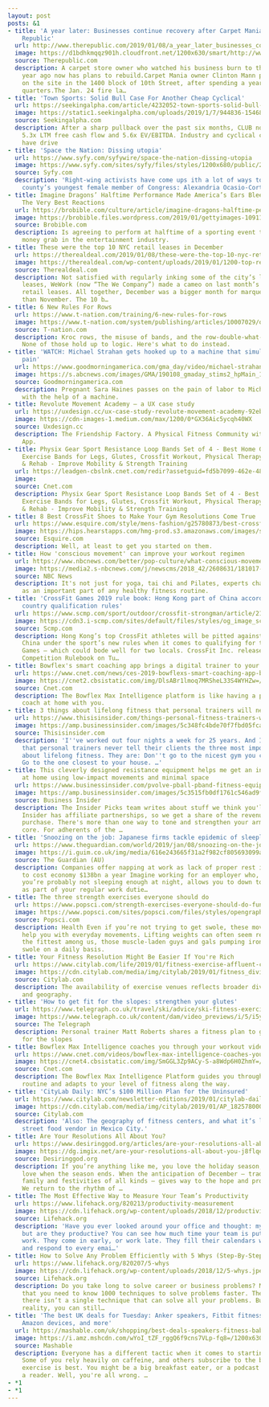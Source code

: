 ```yaml
---
layout: post
posts: &1
- title: 'A year later: Businesses continue recovery after Carpet Mania fire - The
    Republic'
  url: http://www.therepublic.com/2019/01/08/a_year_later_businesses_continue_recovery_after_carpet_mania_fire/
  image: https://d1bdhkmqqz901h.cloudfront.net/1200x630/smart/http://www.therepublic.com/wp-content/uploads/sites/6/2019/01/e686cbd4af249dc3fb06ca9e86abddce.jpg
  source: Therepublic.com
  description: A carpet store owner who watched his business burn to the ground a
    year ago now has plans to rebuild.Carpet Mania owner Clinton Mann plans to rebuild
    on the site in the 1400 block of 10th Street, after spending a year in temporary
    quarters.The Jan. 24 fire la…
- title: 'Town Sports: Solid Bull Case For Another Cheap Cyclical'
  url: https://seekingalpha.com/article/4232052-town-sports-solid-bull-case-another-cheap-cyclical
  image: https://static1.seekingalpha.com/uploads/2019/1/7/944836-1546876389081456.png
  source: Seekingalpha.com
  description: After a sharp pullback over the past six months, CLUB now trades at
    5.3x LTM free cash flow and 5.6x EV/EBITDA. Industry and cyclical concerns likely
    have drive
- title: 'Space the Nation: Dissing utopia'
  url: https://www.syfy.com/syfywire/space-the-nation-dissing-utopia
  image: https://www.syfy.com/sites/syfy/files/styles/1200x680/public/2019/01/alexandra_ocasio-cortez.jpg?itok=q4aaTlmh
  source: Syfy.com
  description: 'Right-wing activists have come ups ith a lot of ways to dismiss the
    county’s youngest female member of Congress: Alexandria Ocasio-Cortez.'
- title: Imagine Dragons’ Halftime Performance Made America’s Ears Bleed, Here Are
    The Very Best Reactions
  url: https://brobible.com/culture/article/imagine-dragons-halftime-performance-reactions/
  image: https://brobible.files.wordpress.com/2019/01/gettyimages-1091169318.jpg?quality=90&w=650
  source: Brobible.com
  description: Is agreeing to perform at halftime of a sporting event the biggest
    money grab in the entertainment industry.
- title: These were the top 10 NYC retail leases in December
  url: https://therealdeal.com/2019/01/08/these-were-the-top-10-nyc-retail-leases-in-december/
  image: https://therealdeal.com/wp-content/uploads/2019/01/1200-top-retail-650x405.jpg
  source: Therealdeal.com
  description: Not satisfied with regularly inking some of the city’s largest office
    leases, WeWork (now “The We Company”) made a cameo on last month’s list of biggest
    retail leases. All together, December was a bigger month for marquee leasing deals
    than November. The 10 b…
- title: 6 New Rules For Rows
  url: https://www.t-nation.com/training/6-new-rules-for-rows
  image: https://www.t-nation.com/system/publishing/articles/10007029/original/6-New-Rules-For-Rows.jpg?1545951674
  source: T-nation.com
  description: Kroc rows, the misuse of bands, and the row-double-what-you-bench rule.
    None of those hold up to logic. Here's what to do instead.
- title: 'WATCH: Michael Strahan gets hooked up to a machine that simulates labor
    pain'
  url: https://www.goodmorningamerica.com/gma_day/video/michael-strahan-hooked-machine-simulates-labor-pain-60234253
  image: https://s.abcnews.com/images/GMA/190108_gmaday_stims2_hpMain_16x9_992.jpg
  source: Goodmorningamerica.com
  description: Pregnant Sara Haines passes on the pain of labor to Michael Strahan
    with the help of a machine.
- title: Revolute Movement Academy — a UX case study
  url: https://uxdesign.cc/ux-case-study-revolute-movement-academy-92eb21b0c2b1
  image: https://cdn-images-1.medium.com/max/1200/0*GX36Aic5ycqh40WX
  source: Uxdesign.cc
  description: The Friendship Factory. A Physical Fitness Community within a Mobile
    App.
- title: Physix Gear Sport Resistance Loop Bands Set of 4 - Best Home Gym Fitness
    Exercise Bands for Legs, Glutes, Crossfit Workout, Physical Therapy Pilates Yoga
    & Rehab - Improve Mobility & Strength Training
  url: https://leadgen-cbslnk.cnet.com/redir?assetguid=fd5b7099-462e-4884-b474-664964c69864&contype=deal&destUrl=https%3A%2F%2Fwww.amazon.com%2Fdp%2FB0175GY84A%3Ftag%3Dcnet-gbdeals-20%26linkCode%3Ddf5%26ascsubtag%3D___VIEW_GUID___&devicetype=desktop&ltype=Deal&merid=300346&rsid=cbsicnetglobalsite&siteid=1&ttag=usdealsamazongblightningdealrss&assettitle=Physix+Gear+Sport+Resistance+Loop+Bands+Set+of+4+-+Best+Home+Gym+Fitness+Exercise+Bands+for+Legs%2C+Glutes%2C+Crossfit+Workout%2C+Physical+Therapy+Pilates+Yoga+%26+Rehab+-+Improve+Mobility+%26+Strength+Training&ctype=cpc&cval=0.25&leadCpc=0.25&pdguid=39aabdf6-c176-4c1f-8385-5ca7b1ff08db&promoHed=Physix+Gear+Sport+Resistance+Loop+Bands+Set+of+4+-+Best+Home+Gym+Fitness+Exercise+Bands+for+Legs%2C+Glutes%2C+Crossfit+Workout%2C+Physical+Therapy+Pilates+
  image: 
  source: Cnet.com
  description: Physix Gear Sport Resistance Loop Bands Set of 4 - Best Home Gym Fitness
    Exercise Bands for Legs, Glutes, Crossfit Workout, Physical Therapy Pilates Yoga
    & Rehab - Improve Mobility & Strength Training
- title: 8 Best CrossFit Shoes to Make Your Gym Resolutions Come True
  url: https://www.esquire.com/style/mens-fashion/g25780873/best-crossfit-shoes/
  image: https://hips.hearstapps.com/hmg-prod.s3.amazonaws.com/images/stocksy-comp-199131-1546890136.jpg?crop=1.00xw:1.00xh;0,0&resize=1200:*
  source: Esquire.com
  description: Well, at least to get you started on them.
- title: How 'conscious movement' can improve your workout regimen
  url: https://www.nbcnews.com/better/pop-culture/what-conscious-movement-why-do-some-fitness-experts-swear-it-ncna954171
  image: https://media2.s-nbcnews.com/j/newscms/2018_42/2608631/181017-better-workout-selfie-se-445p_3743399aa302798e2c3b9c329f5be8a0.1200;630;7;70;5.jpg
  source: NBC News
  description: It's not just for yoga, tai chi and Pilates, experts champion mindfulness
    as an important part of any healthy fitness routine.
- title: 'CrossFit Games 2019 rule book: Hong Kong part of China according to new
    country qualification rules'
  url: https://www.scmp.com/sport/outdoor/crossfit-strongman/article/2181143/crossfit-games-2019-rule-book-hong-kong-part-china
  image: https://cdn3.i-scmp.com/sites/default/files/styles/og_image_scmp_generic/public/images/methode/2019/01/08/99aba084-1301-11e9-bd68-61a0d0b9ce58_image_hires_152739.JPEG?itok=kHnt4jas
  source: Scmp.com
  description: Hong Kong’s top CrossFit athletes will be pitted against the best from
    China under the sport’s new rules when it comes to qualifying for the 2019 CrossFit
    Games – which could bode well for two locals. CrossFit Inc. released its 2019
    Competition Rulebook on Tu…
- title: Bowflex's smart coaching app brings a digital trainer to your house - CNET
  url: https://www.cnet.com/news/ces-2019-bowflexs-smart-coaching-app-brings-a-digital-trainer-to-your-house/
  image: https://cnet2.cbsistatic.com/img/DlsABr1lmoq7MRSheL33S4WYHZw=/724x407/2019/01/08/e420e166-195f-48d0-b747-2252b4427baa/bowflex-intelligent-max-1.jpg
  source: Cnet.com
  description: The Bowflex Max Intelligence platform is like having a personal fitness
    coach at home with you.
- title: 3 things about lifelong fitness that personal trainers will never tell you
  url: https://www.thisisinsider.com/things-personal-fitness-trainers-will-never-tell-you-2019-1
  image: https://amp.businessinsider.com/images/5c348fc4bde70f7fbd05fca1-1920-960.jpg
  source: Thisisinsider.com
  description: 'I''ve worked out four nights a week for 25 years. And I''ve noticed
    that personal trainers never tell their clients the three most important facts
    about lifelong fitness. They are: Don''t go to the nicest gym you can afford.
    Go to the one closest to your house. …'
- title: This cleverly designed resistance equipment helps me get an intense workout
    at home using low-impact movements and minimal space
  url: https://www.businessinsider.com/pvolve-pball-pband-fitness-equipment-review-2019-1
  image: https://amp.businessinsider.com/images/5c3515fb0df1761c546ad9ff-750-375.jpg
  source: Business Insider
  description: The Insider Picks team writes about stuff we think you'll like. Business
    Insider has affiliate partnerships, so we get a share of the revenue from your
    purchase. There's more than one way to tone and strengthen your arms, legs, and
    core. For adherents of the …
- title: 'Snoozing on the job: Japanese firms tackle epidemic of sleeplessness'
  url: https://www.theguardian.com/world/2019/jan/08/snoozing-on-the-job-japanese-firms-tackle-epidemic-of-sleeplessness
  image: https://i.guim.co.uk/img/media/616e243665f31a2f982cf805693099ad1ca7a4de/38_35_590_354/master/590.jpg?width=1200&height=630&quality=85&auto=format&fit=crop&overlay-align=bottom%2Cleft&overlay-width=100p&overlay-base64=L2ltZy9zdGF0aWMvb3ZlcmxheXMvdGctZGVmYXVsdC5wbmc&s=af9aa2dde780c1f61f7d4de314f5837f
  source: The Guardian (AU)
  description: Companies offer napping at work as lack of proper rest is estimated
    to cost economy $138bn a year Imagine working for an employer who, aware that
    you’re probably not sleeping enough at night, allows you to down tools and nap
    as part of your regular work dutie…
- title: The three strength exercises everyone should do
  url: https://www.popsci.com/strength-exercises-everyone-should-do-functional-fitness
  image: https://www.popsci.com/sites/popsci.com/files/styles/opengraph_1_91x1/public/images/2019/01/kettlebell_carry.jpg?itok=qZeOMqyP
  source: Popsci.com
  description: Health Even if you’re not trying to get swole, these movements will
    help you with everyday movements. Lifting weights can often seem reserved for
    the fittest among us, those muscle-laden guys and gals pumping iron and getting
    swole on a daily basis.
- title: Your Fitness Resolution Might Be Easier If You're Rich
  url: https://www.citylab.com/life/2019/01/fitness-exercise-affluent-class-divides/579592/
  image: https://cdn.citylab.com/media/img/citylab/2019/01/fitness_divide_pilates_gym/facebook.jpg?1546890237
  source: Citylab.com
  description: The availability of exercise venues reflects broader divides of class
    and geography.
- title: 'How to get fit for the slopes: strengthen your glutes'
  url: https://www.telegraph.co.uk/travel/ski/advice/ski-fitness-exercises--glute-bridge-raises/
  image: https://www.telegraph.co.uk/content/dam/video_previews/i/5/i5y3nkode6ppdsgtgqtkcxk2pejgfcvz-xlarge.jpg
  source: The Telegraph
  description: Personal trainer Matt Roberts shares a fitness plan to get you ready
    for the slopes
- title: Bowflex Max Intelligence coaches you through your workout video - CNET
  url: https://www.cnet.com/videos/bowflex-max-intelligence-coaches-you-through-your-workout/
  image: https://cnet4.cbsistatic.com/img/SmGGL3Zp9ACy-S-a8Wdp6H0ZhmY=/2019/01/08/18eb5037-b4ae-497a-a66c-3fc9d2d9f159/bowflex-maxstill.png
  source: Cnet.com
  description: The Bowflex Max Intelligence Platform guides you through your exercise
    routine and adapts to your level of fitness along the way.
- title: 'CityLab Daily: NYC’s $100 Million Plan for the Uninsured'
  url: https://www.citylab.com/newsletter-editions/2019/01/citylab-daily-100-million-health-care-plan-uninsured-new-yorkers/579748/
  image: https://cdn.citylab.com/media/img/citylab/2019/01/AP_18257800034585/facebook.jpg?1546968756
  source: Citylab.com
  description: 'Also: The geography of fitness centers, and what it’s like to be a
    street food vendor in Mexico City.'
- title: Are Your Resolutions All About You?
  url: https://www.desiringgod.org/articles/are-your-resolutions-all-about-you?utm_medium=feed&utm_source=feedpress.me&utm_campaign=Feed%3A+dg-articles
  image: https://dg.imgix.net/are-your-resolutions-all-about-you-j8flqe4y-en/landscape/are-your-resolutions-all-about-you-j8flqe4y-216d8835ef9c18eb049d850b72f62168.jpg?ts=1546547890&ixlib=rails-3.0.2&auto=format%2Ccompress&fit=min&w=800&h=450
  source: Desiringgod.org
  description: If you’re anything like me, you love the holiday season, but you also
    love when the season ends. When the anticipation of December — traditions and
    family and festivities of all kinds — gives way to the hope and promise of January.
    We return to the rhythm of …
- title: The Most Effective Way to Measure Your Team’s Productivity
  url: https://www.lifehack.org/820213/productivity-measurement
  image: https://cdn.lifehack.org/wp-content/uploads/2018/12/productivity-measurement.jpeg
  source: Lifehack.org
  description: 'Have you ever looked around your office and thought: my team is busy,
    but are they productive? You can see how much time your team is putting into their
    work. They come in early, or work late. They fill their calendars with meetings,
    and respond to every emai…'
- title: How to Solve Any Problem Efficiently with 5 Whys (Step-By-Step Guide)
  url: https://www.lifehack.org/820207/5-whys
  image: https://cdn.lifehack.org/wp-content/uploads/2018/12/5-whys.jpeg
  source: Lifehack.org
  description: Do you take long to solve career or business problems? Maybe you believe
    that you need to know 1000 techniques to solve problems faster. The truth is that
    there isn’t a single technique that can solve all your problems. But despite this
    reality, you can still…
- title: 'The best UK deals for Tuesday: Anker speakers, Fitbit fitness trackers,
    Amazon devices, and more'
  url: https://mashable.com/uk/shopping/best-deals-speakers-fitness-baby-pet/
  image: https://i.amz.mshcdn.com/wYoI_tZF_rggQ6f9cns7VLp-fq8=/1200x630/2019%2F01%2F08%2Fe9%2F45aad535d4fc4481be815630a8666011.17504.png
  source: Mashable
  description: Everyone has a different tactic when it comes to starting the day.
    Some of you rely heavily on caffeine, and others subscribe to the belief that
    exercise is best. You might be a big breakfast eater, or a podcast listener, or
    a reader. Well, you're all wrong. …
- *1
- *1
---
```


